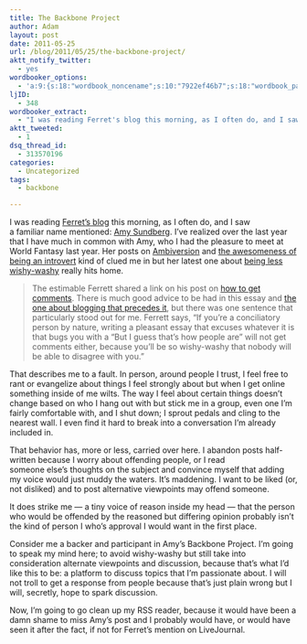 ```yaml
---
title: The Backbone Project
author: Adam
layout: post
date: 2011-05-25
url: /blog/2011/05/25/the-backbone-project/
aktt_notify_twitter:
  - yes
wordbooker_options:
  - 'a:9:{s:18:"wordbook_noncename";s:10:"7922ef46b7";s:18:"wordbook_page_post";s:12:"361165930717";s:18:"wordbook_orandpage";s:1:"2";s:23:"wordbook_default_author";s:1:"1";s:23:"wordbook_extract_length";s:3:"256";s:19:"wordbook_actionlink";s:3:"300";s:26:"wordbooker_publish_default";s:2:"on";s:18:"wordbook_attribute";s:30:"Wrote a new post on their blog";s:29:"wordbooker_status_update_text";s:35:": New blog post :  %title% - %link%";}'
ljID:
  - 348
wordbooker_extract:
  - "I was reading Ferret's blog this morning, as I often do, and I saw a familiar name mentioned: Amy Sundberg. I've realized over the last year that I have much in common with Amy, who I had the pleasure to meet at World Fantasy last year. Her posts on Am ..."
aktt_tweeted:
  - 1
dsq_thread_id:
  - 313570196
categories:
  - Uncategorized
tags:
  - backbone

---
```

I was reading [Ferret&#8217;s blog](1) this morning, as I often do, and I saw a familiar name mentioned: [Amy Sundberg](2). I&#8217;ve realized over the last year that I have much in common with Amy, who I had the pleasure to meet at World Fantasy last year. Her posts on [Ambiversion](3) and [the awesomeness of being an introvert](4) kind of clued me in but her latest one about [being less wishy-washy](5) really hits home.

> The estimable Ferrett shared a link on his post on [how to get comments](6). There is much good advice to be had in this essay and [the one about blogging that precedes it](7), but there was one sentence that particularly stood out for me. Ferrett says, “If you’re a conciliatory person by nature, writing a pleasant essay that excuses whatever it is that bugs you with a “But I guess that’s how people are” will not get comments either, because you’ll be so wishy-washy that nobody will be able to disagree with you.”

That describes me to a fault. In person, around people I trust, I feel free to rant or evangelize about things I feel strongly about but when I get online something inside of me wilts. The way I feel about certain things doesn&#8217;t change based on who I hang out with but stick me in a group, even one I&#8217;m fairly comfortable with, and I shut down; I sprout pedals and cling to the nearest wall. I even find it hard to break into a conversation I&#8217;m already included in.

That behavior has, more or less, carried over here. I abandon posts half-written because I worry about offending people, or I read someone else&#8217;s thoughts on the subject and convince myself that adding my voice would just muddy the waters. It&#8217;s maddening. I want to be liked (or, not disliked) and to post alternative viewpoints may offend someone.

It does strike me &#8212; a tiny voice of reason inside my head &#8212; that the person who would be offended by the reasoned but differing opinion probably isn&#8217;t the kind of person I who&#8217;s approval I would want in the first place.

Consider me a backer and participant in Amy&#8217;s Backbone Project. I&#8217;m going to speak my mind here; to avoid wishy-washy but still take into consideration alternate viewpoints and discussion, because that&#8217;s what I&#8217;d like this to be: a platform to discuss topics that I&#8217;m passionate about. I will not troll to get a response from people because that&#8217;s just plain wrong but I will, secretly, hope to spark discussion.

Now, I&#8217;m going to go clean up my RSS reader, because it would have been a damn shame to miss Amy&#8217;s post and I probably would have, or would have seen it after the fact, if not for Ferret&#8217;s mention on LiveJournal.

 [1]: http://theferrett.livejournal.com/1621042.html
 [2]: http://practicalfreespirit.com/author/amylysun/ "Posts by Amy Sundberg"
 [3]: http://practicalfreespirit.com/2010/07/06/introvert-vs-extrovert-a-false-dichotomy/
 [4]: http://practicalfreespirit.com/2011/05/10/being-an-introvert-is-awesome/
 [5]: http://practicalfreespirit.com/2011/05/24/the-backbone-project-help-me-become-less-wishy-washy/
 [6]: http://theferrett.livejournal.com/251510.html "How to Get More Comments"
 [7]: http://theferrett.livejournal.com/250983.html "How to become Popular and Win Blogging Friends"
